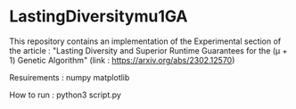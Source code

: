 # LastingDiversitymu1GA
This repository contains an implementation of the Experimental section of the article : 
"Lasting Diversity and Superior Runtime Guarantees for the (μ + 1) Genetic Algorithm" (link : https://arxiv.org/abs/2302.12570)

Resuirements : 
	numpy 
 	matplotlib
  
How to run : 
  python3 script.py

